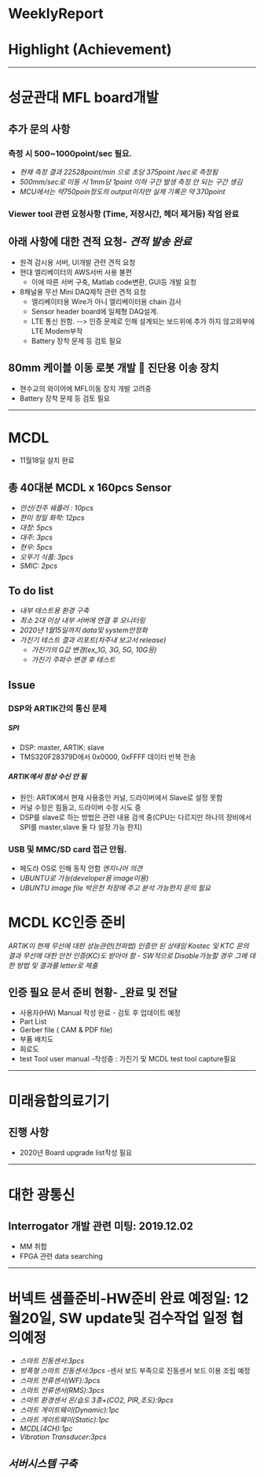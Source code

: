 # WeeklyReport

# Highlight (Achievement)
-----
# 성균관대 MFL board개발
## 추가 문의 사항
### 측정 시 500~1000point/sec 필요.
- _현재 측정 결과 22528point/min 으로 초당 375point /sec로 측정됨_
- _500mm/sec로 이동 시 1mm당 1point 이하 구간 발생 측정 안 되는 구간 생김_
- _MCU에서는 약750poin정도의 output이지만 실제 기록은 약 370point_
### Viewer tool 관련 요청사항 (Time, 저장시간, 헤더 제거등) 작업 완료
## 아래 사항에 대한 견적 요청- _견적 발송 완료_
- 원격 감시용 서버, UI개발 관련 견적 요청
- 현대 엘리베이터의 AWS서버 사용 불편
  - 이에 따른 서버 구축, Matlab code변환, GUI등 개발 요청
- 8채널용 무선 Mini DAQ제작 관련 견적 요청
  - 엘리베이터용 Wire가 아니 엘리베이터용 chain 검사
  - Sensor header board에 일체형 DAQ설계.
  - LTE 통신 원함. --> 인증 문제로 인해 설계되는 보드위에 추가 하지 않고외부에 LTE Modem부착
  - Battery 장착 문제 등 검토 필요
## 80mm 케이블 이동 로봇 개발  진단용 이송 장치
- 현수교의 와이어에 MFL이동 장치 개발 고려중
- Battery 장착 문제 등 검토 필요
-----
# MCDL
- 11월18일 설치 완료
## 총 40대분 MCDL x 160pcs Sensor
- _안산/전주 쉐플러 : 10pcs_
- _한미 정밀 화학: 12pcs_
- _대창: 5pcs_
- _대주: 3pcs_
- _현우: 5pcs_
- _오뚜기 식품: 3pcs_
- _SMIC: 2pcs_
## To do list
- _내부 테스트용 환경 구축_
- _최소 2대 이상 내부 서버에 연결 후 모니터링_
- _2020년 1월15일까지 data및 system안정화_
- _가진기 테스트 결과 리포트(차주내 보고서 release)_
  - _가진기의 G값 변경(ex_1G, 3G, 5G, 10G등)_
  - _가진기 주파수 변경 후 테스트_
## Issue
### DSP와 ARTIK간의 통신 문제
##### SPI
- DSP: master, ARTIK: slave
- TMS320F28379D에서 0x0000, 0xFFFF 데이터 반복 전송
##### ARTIK에서 정상 수신 안 됨
- 원인: ARTIK에서 현재 사용중인 커널, 드라이버에서 Slave로 설정 못함
- 커널 수정은 힘들고, 드라이버 수정 시도 중
- DSP를 slave로 하는 방법은 관련 내용 검색 중(CPU는 다르지만 하나의 장비에서 SPI를 master,slave 둘 다 설정 가능 한지)
### USB 및 MMC/SD card 접근 안됨.
- 페도라 OS로 인해 동작 안함 _엔지니어 의견_
- _UBUNTU로 가능(developer용 image이용)_
- _UBUNTU image file 박은천 차장에 주고 분석 가능한지 문의 필요_
# MCDL KC인증 준비
  _ARTIK이 현재 무선에 대한 성능관련(전파법) 인증만 된 상태임_
  _Kostec 및 KTC 문의 결과 무선에 대한 안전 인증(KC)도 받아야 함_
    - _SW적으로 Disable가능할 경우 그에 대한 방법 및 결과를 letter로 제출_
## 인증 필요 문서 준비 현황- _완료 및 전달
- 사용자(HW) Manual 작성 완료 - 검토 후 업데이트 예정
- Part List
- Gerber file ( CAM & PDF file)
- 부품 배치도
- 회로도
- test Tool user manual -작성중 : 가진기 및 MCDL test tool capture필요
-----
# 미래융합의료기기
## 진행 사항
- 2020년 Board upgrade list작성 필요
-----
# 대한 광통신
## Interrogator 개발 관련 미팅: 2019.12.02
- MM 취합 
- FPGA 관련 data searching
-----
# 버넥트 샘플준비-HW준비 완료 예정일: 12월20일, SW update및 검수작업 일정 협의예정
- _스마트 진동센서:3pcs_
- _방폭형 스마트 진동센서:3pcs_
    -센서 보드 부족으로 진동센서 보드 이용 조립 예정
- _스마트 전류센서(WF):3pcs_
- _스마트 전류센서(RMS):3pcs_
- _스마트 환경센서 온/습도 3종+(CO2, PIR,조도):9pcs_
- _스마트 게이트웨이(Dynamic):1pc_
- _스마트 게이트웨이(Static):1pc_
- _MCDL(4CH):1pc_
- _Vibration Transducer:3pcs_
## _서버시스템 구축_
